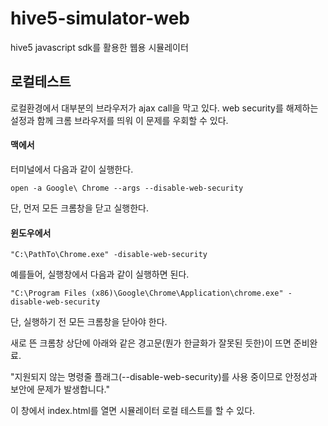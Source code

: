 # hive5-simulator-web
hive5 javascript sdk를 활용한 웹용 시뮬레이터

## 로컬테스트

로컬환경에서 대부분의 브라우저가 ajax call을 막고 있다.
web security를 해제하는 설정과 함께 크롬 브라우저를 띄워 이 문제를 우회할 수 있다.

#### 맥에서

터미널에서 다음과 같이 실행한다.

```
open -a Google\ Chrome --args --disable-web-security
```

단, 먼저 모든 크롬창을 닫고 실행한다.

#### 윈도우에서

```
"C:\PathTo\Chrome.exe" -disable-web-security
```

예를들어, 실행창에서 다음과 같이 실행하면 된다.

```
"C:\Program Files (x86)\Google\Chrome\Application\chrome.exe" -disable-web-security
```

단, 실행하기 전 모든 크롬창을 닫아야 한다.

새로 뜬 크롬창 상단에 아래와 같은 경고문(뭔가 한글화가 잘못된 듯한)이 뜨면 준비완료.

"지원되지 않는 명령줄 플래그(--disable-web-security)를 사용 중이므로 안정성과 보안에 문제가 발생합니다."

이 창에서 index.html를 열면 시뮬레이터 로컬 테스트를 할 수 있다.


